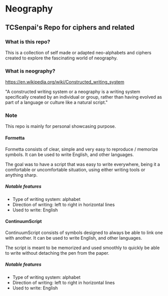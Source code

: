 # Neography

## TCSenpai's Repo for ciphers and related

### What is this repo?

This is a collection of self made or adapted neo-alphabets and ciphers created to explore the fascinating world of neography.

### What is neography?

https://en.wikipedia.org/wiki/Constructed_writing_system

"A constructed writing system or a neography is a writing system specifically created by an individual or group, rather than having evolved as part of a language or culture like a natural script."

### Note

This repo is mainly for personal showcasing purpose.

#### Formetta

Formetta consists of clear, simple and very easy to reproduce / memorize symbols. It can be used to write English, and other languages.

The goal was to have a script that was easy to write everywhere, being it a comfortable or uncomfortable situation, using either writing tools or anything sharp.

##### Notable features

- Type of writing system: alphabet
- Direction of writing: left to right in horizontal lines
- Used to write: English

#### ContinuumScript

ContinuumScript consists of symbols designed to always be able to link one with another. It can be used to write English, and other languages.

The script is meant to be memorized and used smoothly to quickly be able to write without detaching the pen from the paper.

##### Notable features

- Type of writing system: alphabet
- Direction of writing: left to right in horizontal lines
- Used to write: English
